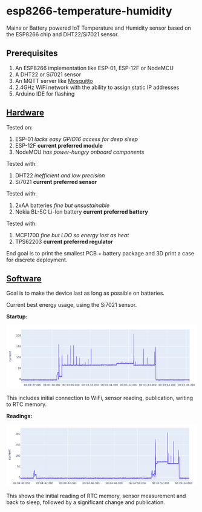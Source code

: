 # esp8266-temperature-humidity

Mains or Battery powered IoT Temperature and Humidity sensor based on the ESP8266 chip and DHT22/Si7021 sensor.

## Prerequisites

1. An ESP8266 implementation like ESP-01, ESP-12F or NodeMCU
2. A DHT22 or Si7021 sensor
2. An MQTT server like [Mosquitto](https://mosquitto.org/)
3. 2.4GHz WiFi network with the ability to assign static IP addresses
4. Arduino IDE for flashing

## [Hardware](hardware/)

Tested on:

1. ESP-01 _lacks easy GPIO16 access for deep sleep_
2. ESP-12F **current preferred module**
3. NodeMCU _has power-hungry onboard components_

Tested with:

1. DHT22 _inefficient and low precision_
2. Si7021 **current preferred sensor**

Tested with:

1. 2xAA batteries _fine but unsustainable_
2. Nokia BL-5C Li-Ion battery **current preferred battery**

Tested with:

1. MCP1700 _fine but LDO so energy lost as heat_
2. TPS62203 **current preferred regulator**

End goal is to print the smallest PCB + battery package and 3D print a case for discrete deployment.

## [Software](software/)

Goal is to make the device last as long as possible on batteries.

Current best energy usage, using the Si7021 sensor.

**Startup:**

![Startup current usage](analysis/measure-current/startup.png)

This includes initial connection to WiFi, sensor reading, publication, writing to RTC memory.

**Readings:**

![In programme current usage](analysis/measure-current/readings.png)

This shows the initial reading of RTC memory, sensor measurement and back to sleep, followed by a significant change and publication.
